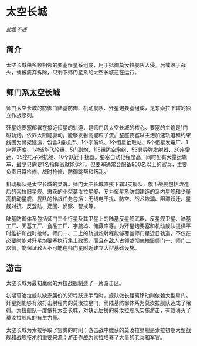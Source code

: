 # 太空长城

*此路不通*

## 简介

太空长城由多颗相邻的要塞恒星系组成，用于抵御莫汝拉舰队入侵。后或毁于战火，或被废弃拆除，只剩下师门星系的太空长城还在运行。

## 师门系太空长城

师门太空长城的防御由陆基防御、机动舰队、歼星炮要塞组成，是东索拉下辖的独立作战序列。

歼星炮要塞部署在接近恒星的轨道，是师门段太空长城的核心。要塞的主炮是1门磁轨炮，依靠太阳能驱动，能够发射高能粒子流。整座要塞以主炮加速轨道和约束线圈为骨架建造，包含3座机库、1个宇航坞、1个恒星抽取站、5个恒星发电厂、1座弹药库、1对储能飞轮组、5门副炮、115组防空炮组、53具导弹发射器、20座雷达、35座电子对抗舱、10个跃迁干扰器。要塞自动化程度高，同时配有大量运输车，最少只需要1名指挥官就能运行。但要塞通常会配备800名以上的官兵，主要负责日常检修、战时抢修、防御跳帮和叛乱。

机动舰队是太空长城的灵魂。师门太空长城直接下辖3支舰队，旗下战舰包括改造后的索拉旧星舰、缴获的小型莫汝拉星舰、专为恒星系防御建造的系内星舰和少量高机动星舰。舰队的作战任务包括：无线电干扰、防空、战术欺骗、阻滞跃迁、星舰对抗、反登陆、迂回、侦察、警戒等。

陆基防御体系包括师门三个行星及其卫星上的陆基反星舰武器、反星舰卫星、陆基工厂、天基工厂、食品工厂、宇航坞、储藏库等。为歼星炮要塞和机动舰队提供平时维护和战时抢修。师门一、二上的轨道炮射程能够覆盖师门星近日轨道，不仅在必要时能对歼星炮要塞执行焦土政策，而且在敌人占领或彻底摧毁师门一、师门二以前，能保证敌人不可能在师门星附近建立大型基础设施。

## 游击

太空长城为最初羸弱的索拉战舰制造了一片游击区。

初期莫汝拉舰队缺乏廉价的短程跃迁手段时，舰队做长距离移动则依赖大型星门。歼星炮能够有效打击射程内的莫汝拉星门，而陆基防御体系为莫汝拉舰队造成了阻碍。索拉舰队一度依托太空长城，对缺乏后援的莫汝拉舰队实施游击，有效消灭了莫汝拉舰队的有生力量。

太空长城为索拉争取了宝贵的时间；游击战中缴获的莫汝拉星舰是索拉初期大型战舰和战舰技术的重要来源；游击作战为索拉培养了大量的老兵和军官。